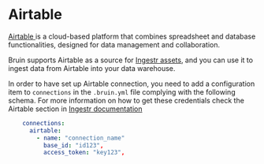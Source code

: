 # Airtable
[Airtable ](https://www.airtable.com/) is a cloud-based platform that combines spreadsheet and database functionalities, designed for data management and collaboration.

Bruin supports Airtable as a source for [Ingestr assets](https://bruin-data.github.io/bruin/assets/ingestr.html), and you can use it to ingest data from Airtable into your data warehouse.

In order to have set up Airtable connection, you need to add a configuration item to `connections` in the `.bruin.yml` file complying with the following schema. For more information on how to get these credentials check the Airtable section in [Ingestr documentation](https://bruin-data.github.io/ingestr/getting-started/quickstart.html)

```yaml
    connections:
      airtable:
        - name: "connection_name"
          base_id: "id123",
          access_token: "key123",
```
